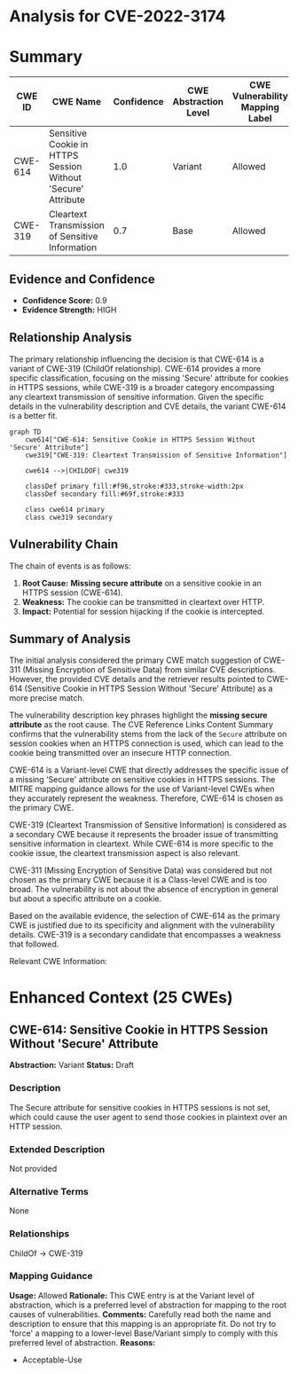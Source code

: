 # Analysis for CVE-2022-3174

# Summary
| CWE ID | CWE Name | Confidence | CWE Abstraction Level | CWE Vulnerability Mapping Label | CWE-Vulnerability Mapping Notes |
|---|---|---|---|---|---|
| CWE-614 | Sensitive Cookie in HTTPS Session Without 'Secure' Attribute | 1.0 | Variant | Allowed | Primary CWE |
| CWE-319 | Cleartext Transmission of Sensitive Information | 0.7 | Base | Allowed | Secondary Candidate |

## Evidence and Confidence

*   **Confidence Score:** 0.9
*   **Evidence Strength:** HIGH

## Relationship Analysis
The primary relationship influencing the decision is that CWE-614 is a variant of CWE-319 (ChildOf relationship). CWE-614 provides a more specific classification, focusing on the missing 'Secure' attribute for cookies in HTTPS sessions, while CWE-319 is a broader category encompassing any cleartext transmission of sensitive information. Given the specific details in the vulnerability description and CVE details, the variant CWE-614 is a better fit.

```mermaid
graph TD
    cwe614["CWE-614: Sensitive Cookie in HTTPS Session Without 'Secure' Attribute"]
    cwe319["CWE-319: Cleartext Transmission of Sensitive Information"]
    
    cwe614 -->|CHILDOF| cwe319
    
    classDef primary fill:#f96,stroke:#333,stroke-width:2px
    classDef secondary fill:#69f,stroke:#333
    
    class cwe614 primary
    class cwe319 secondary
```

## Vulnerability Chain
The chain of events is as follows:
1.  **Root Cause:** **Missing secure attribute** on a sensitive cookie in an HTTPS session (CWE-614).
2.  **Weakness:** The cookie can be transmitted in cleartext over HTTP.
3.  **Impact:** Potential for session hijacking if the cookie is intercepted.

## Summary of Analysis
The initial analysis considered the primary CWE match suggestion of CWE-311 (Missing Encryption of Sensitive Data) from similar CVE descriptions. However, the provided CVE details and the retriever results pointed to CWE-614 (Sensitive Cookie in HTTPS Session Without 'Secure' Attribute) as a more precise match.

The vulnerability description key phrases highlight the **missing secure attribute** as the root cause. The CVE Reference Links Content Summary confirms that the vulnerability stems from the lack of the `Secure` attribute on session cookies when an HTTPS connection is used, which can lead to the cookie being transmitted over an insecure HTTP connection.

CWE-614 is a Variant-level CWE that directly addresses the specific issue of a missing 'Secure' attribute on sensitive cookies in HTTPS sessions. The MITRE mapping guidance allows for the use of Variant-level CWEs when they accurately represent the weakness. Therefore, CWE-614 is chosen as the primary CWE.

CWE-319 (Cleartext Transmission of Sensitive Information) is considered as a secondary CWE because it represents the broader issue of transmitting sensitive information in cleartext. While CWE-614 is more specific to the cookie issue, the cleartext transmission aspect is also relevant.

CWE-311 (Missing Encryption of Sensitive Data) was considered but not chosen as the primary CWE because it is a Class-level CWE and is too broad. The vulnerability is not about the absence of encryption in general but about a specific attribute on a cookie.

Based on the available evidence, the selection of CWE-614 as the primary CWE is justified due to its specificity and alignment with the vulnerability details. CWE-319 is a secondary candidate that encompasses a weakness that followed.

Relevant CWE Information:

# Enhanced Context (25 CWEs)

## CWE-614: Sensitive Cookie in HTTPS Session Without 'Secure' Attribute
**Abstraction:** Variant
**Status:** Draft

### Description
The Secure attribute for sensitive cookies in HTTPS sessions is not set, which could cause the user agent to send those cookies in plaintext over an HTTP session.

### Extended Description
Not provided

### Alternative Terms
None

### Relationships
ChildOf -> CWE-319

### Mapping Guidance
**Usage:** Allowed
**Rationale:** This CWE entry is at the Variant level of abstraction, which is a preferred level of abstraction for mapping to the root causes of vulnerabilities.
**Comments:** Carefully read both the name and description to ensure that this mapping is an appropriate fit. Do not try to 'force' a mapping to a lower-level Base/Variant simply to comply with this preferred level of abstraction.
**Reasons:**
- Acceptable-Use